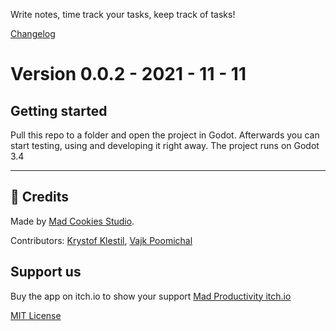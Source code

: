 
Write notes, time track your tasks, keep track of tasks!

[Changelog]()


# Version 0.0.2 - 2021 - 11 - 11

## Getting started

Pull this repo to a folder and open the project in Godot. Afterwards you can start testing, using and developing it right away. The project runs on Godot 3.4

---

## 📃 Credits
Made by [Mad Cookies Studio](https://madcookies.games).

Contributors: [Krystof Klestil](https://github.com/Jowan-Spooner), [Vajk Poomichal](https://github.com/arnaudvergnet)

## Support us

Buy the app on itch.io to show your support [Mad Productivity itch.io](https://lentsius-bark.itch.io/mad-productivity)

[MIT License](https://github.com/coppolaemilio/dialogic/blob/main/LICENSE)